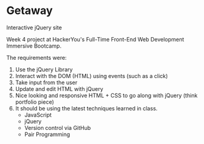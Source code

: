 # Getaway

Interactive jQuery site

Week 4 project at HackerYou's Full-Time Front-End Web Development Immersive Bootcamp.

The requirements were:

 1. Use the jQuery Library
 2. Interact with the DOM (HTML) using events (such as a click)
 3. Take input from the user
 4. Update and edit HTML with jQuery
 5. Nice looking and responsive HTML + CSS to go along with jQuery (think portfolio piece) 
 6. It should be using the latest techniques learned in class.
    - JavaScript
    - jQuery
    - Version control via GitHub
    - Pair Programming

